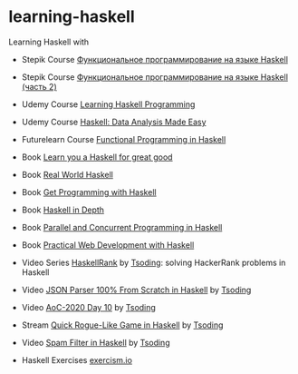 # learning-haskell
Learning Haskell with

* Stepik Course [Функциональное программирование на языке Haskell](https://stepik.org/course/75)
* Stepik Course [Функциональное программирование на языке Haskell (часть 2)](https://stepik.org/course/693)

* Udemy Course [Learning Haskell Programming](https://www.udemy.com/learning-haskell-programming/)
* Udemy Course [Haskell: Data Analysis Made Easy](https://www.udemy.com/haskell-data-analysis-made-easy)

* Futurelearn Course [Functional Programming in Haskell](https://www.futurelearn.com/courses/functional-programming-haskell/)

* Book [Learn you a Haskell for great good](http://learnyouahaskell.com/)
* Book [Real World Haskell](http://book.realworldhaskell.org/read/)
* Book [Get Programming with Haskell](https://livebook.manning.com/#!/book/get-programming-with-haskell)
* Book [Haskell in Depth](https://www.manning.com/books/haskell-in-depth)
* Book [Parallel and Concurrent Programming in Haskell](https://simonmar.github.io/pages/pcph.html)
* Book [Practical Web Development with Haskell](https://github.com/Apress/practical-webdev-haskell)

* Video Series [HaskellRank](https://www.youtube.com/watch?v=h_D4P-KRNKs&list=PLguYJK7ydFE4aS8fq4D6DqjF6qsysxTnx) by [Tsoding](https://www.youtube.com/channel/UCEbYhDd6c6vngsF5PQpFVWg): solving HackerRank problems in Haskell
* Video [JSON Parser 100% From Scratch in Haskell](https://www.youtube.com/watch?v=N9RUqGYuGfw) by [Tsoding](https://www.youtube.com/channel/UCEbYhDd6c6vngsF5PQpFVWg)
* Video [AoC-2020 Day 10](https://www.youtube.com/watch?v=LjrCckaHjB0) by [Tsoding](https://www.youtube.com/channel/UCEbYhDd6c6vngsF5PQpFVWg)
* Stream [Quick Rogue-Like Game in Haskell](https://www.twitch.tv/videos/962608412) by [Tsoding](https://www.twitch.tv/tsoding)
* Video [Spam Filter in Haskell](https://www.youtube.com/watch?v=s74qbeeBb9U) by [Tsoding](https://www.youtube.com/channel/UCrqM0Ym_NbK1fqeQG2VIohg)

* Haskell Exercises [exercism.io](http://exercism.io/languages/haskell/about)
